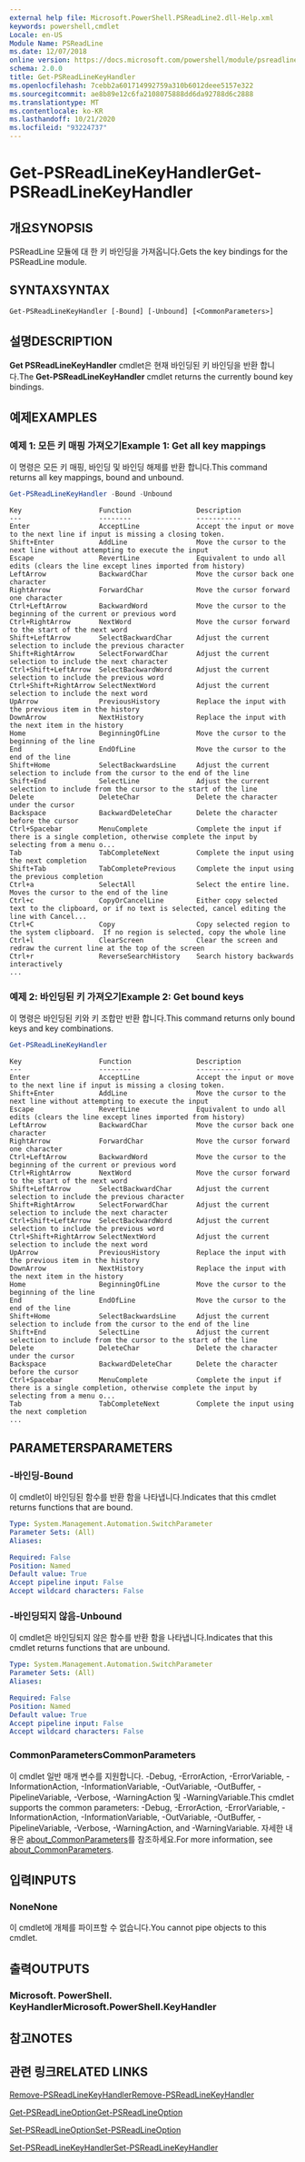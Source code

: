 ```yaml
---
external help file: Microsoft.PowerShell.PSReadLine2.dll-Help.xml
keywords: powershell,cmdlet
Locale: en-US
Module Name: PSReadLine
ms.date: 12/07/2018
online version: https://docs.microsoft.com/powershell/module/psreadline/get-psreadlinekeyhandler?view=powershell-5.1&WT.mc_id=ps-gethelp
schema: 2.0.0
title: Get-PSReadLineKeyHandler
ms.openlocfilehash: 7cebb2a601714992759a310b6012deee5157e322
ms.sourcegitcommit: ae8b89e12c6fa2108075888dd6da92788d6c2888
ms.translationtype: MT
ms.contentlocale: ko-KR
ms.lasthandoff: 10/21/2020
ms.locfileid: "93224737"
---
```

# <span data-ttu-id="32805-103">Get-PSReadLineKeyHandler</span><span class="sxs-lookup"><span data-stu-id="32805-103">Get-PSReadLineKeyHandler</span></span>

## <span data-ttu-id="32805-104">개요</span><span class="sxs-lookup"><span data-stu-id="32805-104">SYNOPSIS</span></span>
<span data-ttu-id="32805-105">PSReadLine 모듈에 대 한 키 바인딩을 가져옵니다.</span><span class="sxs-lookup"><span data-stu-id="32805-105">Gets the key bindings for the PSReadLine module.</span></span>

## <span data-ttu-id="32805-106">SYNTAX</span><span class="sxs-lookup"><span data-stu-id="32805-106">SYNTAX</span></span>

```
Get-PSReadLineKeyHandler [-Bound] [-Unbound] [<CommonParameters>]
```

## <span data-ttu-id="32805-107">설명</span><span class="sxs-lookup"><span data-stu-id="32805-107">DESCRIPTION</span></span>

<span data-ttu-id="32805-108">**Get PSReadLineKeyHandler** cmdlet은 현재 바인딩된 키 바인딩을 반환 합니다.</span><span class="sxs-lookup"><span data-stu-id="32805-108">The **Get-PSReadLineKeyHandler** cmdlet returns the currently bound key bindings.</span></span>

## <span data-ttu-id="32805-109">예제</span><span class="sxs-lookup"><span data-stu-id="32805-109">EXAMPLES</span></span>

### <span data-ttu-id="32805-110">예제 1: 모든 키 매핑 가져오기</span><span class="sxs-lookup"><span data-stu-id="32805-110">Example 1: Get all key mappings</span></span>

<span data-ttu-id="32805-111">이 명령은 모든 키 매핑, 바인딩 및 바인딩 해제를 반환 합니다.</span><span class="sxs-lookup"><span data-stu-id="32805-111">This command returns all key mappings, bound and unbound.</span></span>

```powershell
Get-PSReadLineKeyHandler -Bound -Unbound
```

```Output
Key                   Function                Description
---                   --------                -----------
Enter                 AcceptLine              Accept the input or move to the next line if input is missing a closing token.
Shift+Enter           AddLine                 Move the cursor to the next line without attempting to execute the input
Escape                RevertLine              Equivalent to undo all edits (clears the line except lines imported from history)
LeftArrow             BackwardChar            Move the cursor back one character
RightArrow            ForwardChar             Move the cursor forward one character
Ctrl+LeftArrow        BackwardWord            Move the cursor to the beginning of the current or previous word
Ctrl+RightArrow       NextWord                Move the cursor forward to the start of the next word
Shift+LeftArrow       SelectBackwardChar      Adjust the current selection to include the previous character
Shift+RightArrow      SelectForwardChar       Adjust the current selection to include the next character
Ctrl+Shift+LeftArrow  SelectBackwardWord      Adjust the current selection to include the previous word
Ctrl+Shift+RightArrow SelectNextWord          Adjust the current selection to include the next word
UpArrow               PreviousHistory         Replace the input with the previous item in the history
DownArrow             NextHistory             Replace the input with the next item in the history
Home                  BeginningOfLine         Move the cursor to the beginning of the line
End                   EndOfLine               Move the cursor to the end of the line
Shift+Home            SelectBackwardsLine     Adjust the current selection to include from the cursor to the end of the line
Shift+End             SelectLine              Adjust the current selection to include from the cursor to the start of the line
Delete                DeleteChar              Delete the character under the cursor
Backspace             BackwardDeleteChar      Delete the character before the cursor
Ctrl+Spacebar         MenuComplete            Complete the input if there is a single completion, otherwise complete the input by selecting from a menu o...
Tab                   TabCompleteNext         Complete the input using the next completion
Shift+Tab             TabCompletePrevious     Complete the input using the previous completion
Ctrl+a                SelectAll               Select the entire line. Moves the cursor to the end of the line
Ctrl+c                CopyOrCancelLine        Either copy selected text to the clipboard, or if no text is selected, cancel editing the line with Cancel...
Ctrl+C                Copy                    Copy selected region to the system clipboard.  If no region is selected, copy the whole line
Ctrl+l                ClearScreen             Clear the screen and redraw the current line at the top of the screen
Ctrl+r                ReverseSearchHistory    Search history backwards interactively
...
```

### <span data-ttu-id="32805-112">예제 2: 바인딩된 키 가져오기</span><span class="sxs-lookup"><span data-stu-id="32805-112">Example 2: Get bound keys</span></span>

<span data-ttu-id="32805-113">이 명령은 바인딩된 키와 키 조합만 반환 합니다.</span><span class="sxs-lookup"><span data-stu-id="32805-113">This command returns only bound keys and key combinations.</span></span>

```powershell
Get-PSReadLineKeyHandler
```

```Output
Key                   Function                Description
---                   --------                -----------
Enter                 AcceptLine              Accept the input or move to the next line if input is missing a closing token.
Shift+Enter           AddLine                 Move the cursor to the next line without attempting to execute the input
Escape                RevertLine              Equivalent to undo all edits (clears the line except lines imported from history)
LeftArrow             BackwardChar            Move the cursor back one character
RightArrow            ForwardChar             Move the cursor forward one character
Ctrl+LeftArrow        BackwardWord            Move the cursor to the beginning of the current or previous word
Ctrl+RightArrow       NextWord                Move the cursor forward to the start of the next word
Shift+LeftArrow       SelectBackwardChar      Adjust the current selection to include the previous character
Shift+RightArrow      SelectForwardChar       Adjust the current selection to include the next character
Ctrl+Shift+LeftArrow  SelectBackwardWord      Adjust the current selection to include the previous word
Ctrl+Shift+RightArrow SelectNextWord          Adjust the current selection to include the next word
UpArrow               PreviousHistory         Replace the input with the previous item in the history
DownArrow             NextHistory             Replace the input with the next item in the history
Home                  BeginningOfLine         Move the cursor to the beginning of the line
End                   EndOfLine               Move the cursor to the end of the line
Shift+Home            SelectBackwardsLine     Adjust the current selection to include from the cursor to the end of the line
Shift+End             SelectLine              Adjust the current selection to include from the cursor to the start of the line
Delete                DeleteChar              Delete the character under the cursor
Backspace             BackwardDeleteChar      Delete the character before the cursor
Ctrl+Spacebar         MenuComplete            Complete the input if there is a single completion, otherwise complete the input by selecting from a menu o...
Tab                   TabCompleteNext         Complete the input using the next completion
...
```

## <span data-ttu-id="32805-114">PARAMETERS</span><span class="sxs-lookup"><span data-stu-id="32805-114">PARAMETERS</span></span>

### <span data-ttu-id="32805-115">-바인딩</span><span class="sxs-lookup"><span data-stu-id="32805-115">-Bound</span></span>

<span data-ttu-id="32805-116">이 cmdlet이 바인딩된 함수를 반환 함을 나타냅니다.</span><span class="sxs-lookup"><span data-stu-id="32805-116">Indicates that this cmdlet returns functions that are bound.</span></span>

```yaml
Type: System.Management.Automation.SwitchParameter
Parameter Sets: (All)
Aliases:

Required: False
Position: Named
Default value: True
Accept pipeline input: False
Accept wildcard characters: False
```

### <span data-ttu-id="32805-117">-바인딩되지 않음</span><span class="sxs-lookup"><span data-stu-id="32805-117">-Unbound</span></span>

<span data-ttu-id="32805-118">이 cmdlet은 바인딩되지 않은 함수를 반환 함을 나타냅니다.</span><span class="sxs-lookup"><span data-stu-id="32805-118">Indicates that this cmdlet returns functions that are unbound.</span></span>

```yaml
Type: System.Management.Automation.SwitchParameter
Parameter Sets: (All)
Aliases:

Required: False
Position: Named
Default value: True
Accept pipeline input: False
Accept wildcard characters: False
```

### <span data-ttu-id="32805-119">CommonParameters</span><span class="sxs-lookup"><span data-stu-id="32805-119">CommonParameters</span></span>

<span data-ttu-id="32805-120">이 cmdlet 일반 매개 변수를 지원합니다. -Debug, -ErrorAction, -ErrorVariable, -InformationAction, -InformationVariable, -OutVariable, -OutBuffer, -PipelineVariable, -Verbose, -WarningAction 및 -WarningVariable.</span><span class="sxs-lookup"><span data-stu-id="32805-120">This cmdlet supports the common parameters: -Debug, -ErrorAction, -ErrorVariable, -InformationAction, -InformationVariable, -OutVariable, -OutBuffer, -PipelineVariable, -Verbose, -WarningAction, and -WarningVariable.</span></span> <span data-ttu-id="32805-121">자세한 내용은 [about_CommonParameters](http://go.microsoft.com/fwlink/?LinkID=113216)를 참조하세요.</span><span class="sxs-lookup"><span data-stu-id="32805-121">For more information, see [about_CommonParameters](http://go.microsoft.com/fwlink/?LinkID=113216).</span></span>

## <span data-ttu-id="32805-122">입력</span><span class="sxs-lookup"><span data-stu-id="32805-122">INPUTS</span></span>

### <span data-ttu-id="32805-123">None</span><span class="sxs-lookup"><span data-stu-id="32805-123">None</span></span>

<span data-ttu-id="32805-124">이 cmdlet에 개체를 파이프할 수 없습니다.</span><span class="sxs-lookup"><span data-stu-id="32805-124">You cannot pipe objects to this cmdlet.</span></span>

## <span data-ttu-id="32805-125">출력</span><span class="sxs-lookup"><span data-stu-id="32805-125">OUTPUTS</span></span>

### <span data-ttu-id="32805-126">Microsoft. PowerShell. KeyHandler</span><span class="sxs-lookup"><span data-stu-id="32805-126">Microsoft.PowerShell.KeyHandler</span></span>

## <span data-ttu-id="32805-127">참고</span><span class="sxs-lookup"><span data-stu-id="32805-127">NOTES</span></span>

## <span data-ttu-id="32805-128">관련 링크</span><span class="sxs-lookup"><span data-stu-id="32805-128">RELATED LINKS</span></span>

[<span data-ttu-id="32805-129">Remove-PSReadLineKeyHandler</span><span class="sxs-lookup"><span data-stu-id="32805-129">Remove-PSReadLineKeyHandler</span></span>](Remove-PSReadLineKeyHandler.md)

[<span data-ttu-id="32805-130">Get-PSReadLineOption</span><span class="sxs-lookup"><span data-stu-id="32805-130">Get-PSReadLineOption</span></span>](Get-PSReadLineOption.md)

[<span data-ttu-id="32805-131">Set-PSReadLineOption</span><span class="sxs-lookup"><span data-stu-id="32805-131">Set-PSReadLineOption</span></span>](Set-PSReadLineOption.md)

[<span data-ttu-id="32805-132">Set-PSReadLineKeyHandler</span><span class="sxs-lookup"><span data-stu-id="32805-132">Set-PSReadLineKeyHandler</span></span>](Set-PSReadLineKeyHandler.md)
